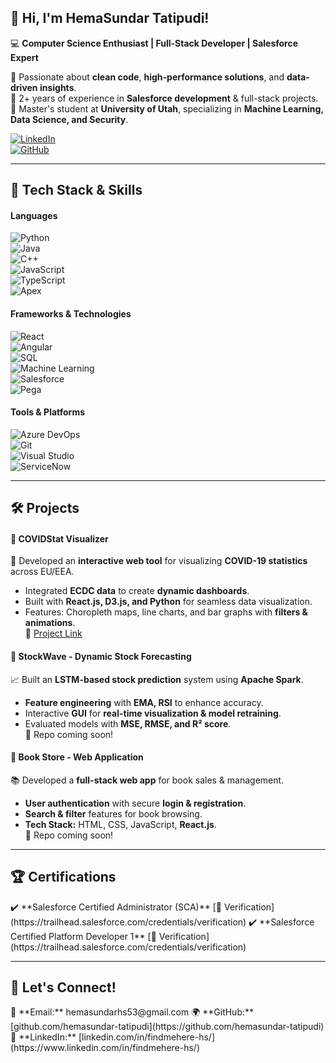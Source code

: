 ## 👋 Hi, I'm HemaSundar Tatipudi!

💻 **Computer Science Enthusiast | Full-Stack Developer | Salesforce Expert**  

🔹 Passionate about **clean code**, **high-performance solutions**, and **data-driven insights**.  
🔹 2+ years of experience in **Salesforce development** & full-stack projects.  
🔹 Master's student at **University of Utah**, specializing in **Machine Learning, Data Science, and Security**.  

[![LinkedIn](https://img.shields.io/badge/LinkedIn-Connect-blue?style=flat&logo=linkedin)](https://www.linkedin.com/in/findmehere-hs/)  
[![GitHub](https://img.shields.io/badge/GitHub-Follow-lightgrey?style=flat&logo=github)](https://github.com/hemasundar-tatipudi)

---

<h2>🔧 Tech Stack & Skills</h2>

#### **Languages**  
![Python](https://img.shields.io/badge/Python-blue?style=flat&logo=python)  
![Java](https://img.shields.io/badge/Java-orange?style=flat&logo=java)  
![C++](https://img.shields.io/badge/C++-00599C?style=flat&logo=cplusplus)  
![JavaScript](https://img.shields.io/badge/JavaScript-yellow?style=flat&logo=javascript)  
![TypeScript](https://img.shields.io/badge/TypeScript-blue?style=flat&logo=typescript)  
![Apex](https://img.shields.io/badge/Apex-Developer-red?style=flat&logo=salesforce)  

#### **Frameworks & Technologies**  
![React](https://img.shields.io/badge/React-61DAFB?style=flat&logo=react)  
![Angular](https://img.shields.io/badge/Angular-DD0031?style=flat&logo=angular)  
![SQL](https://img.shields.io/badge/SQL-4479A1?style=flat&logo=postgresql)  
![Machine Learning](https://img.shields.io/badge/Machine%20Learning-%23FFD700?style=flat&logo=tensorflow)  
![Salesforce](https://img.shields.io/badge/Salesforce-00A1E0?style=flat&logo=salesforce)  
![Pega](https://img.shields.io/badge/Pega-0076D6?style=flat)  

#### **Tools & Platforms**  
![Azure DevOps](https://img.shields.io/badge/Azure%20DevOps-0078D7?style=flat&logo=azure-devops)  
![Git](https://img.shields.io/badge/Git-F05032?style=flat&logo=git)  
![Visual Studio](https://img.shields.io/badge/Visual%20Studio-5C2D91?style=flat&logo=visual-studio)  
![ServiceNow](https://img.shields.io/badge/ServiceNow-00A300?style=flat)  

---

<h2>🛠️ Projects</h2>

#### **📌 COVIDStat Visualizer**
🚀 Developed an **interactive web tool** for visualizing **COVID-19 statistics** across EU/EEA.  
- Integrated **ECDC data** to create **dynamic dashboards**.  
- Built with **React.js, D3.js, and Python** for seamless data visualization.  
- Features: Choropleth maps, line charts, and bar graphs with **filters & animations**.  
🔗 [Project Link](https://dataviscourse2024.github.io/group-project-covidstat-visualizer/)

#### **📌 StockWave - Dynamic Stock Forecasting**
📈 Built an **LSTM-based stock prediction** system using **Apache Spark**.  
- **Feature engineering** with **EMA, RSI** to enhance accuracy.  
- Interactive **GUI** for **real-time visualization & model retraining**.  
- Evaluated models with **MSE, RMSE, and R² score**.  
🔗 Repo coming soon!

#### **📌 Book Store - Web Application**
📚 Developed a **full-stack web app** for book sales & management.  
- **User authentication** with secure **login & registration**.  
- **Search & filter** features for book browsing.  
- **Tech Stack:** HTML, CSS, JavaScript, **React.js**.  
🔗 Repo coming soon!

---

<h2>🏆 Certifications</h2>
✔️ **Salesforce Certified Administrator (SCA)** [🔗 Verification](https://trailhead.salesforce.com/credentials/verification)  
✔️ **Salesforce Certified Platform Developer 1** [🔗 Verification](https://trailhead.salesforce.com/credentials/verification)  

---

<h2>📧 Let's Connect!</h2>
📧 **Email:** hemasundarhs53@gmail.com  
🌍 **GitHub:** [github.com/hemasundar-tatipudi](https://github.com/hemasundar-tatipudi)  
💼 **LinkedIn:** [linkedin.com/in/findmehere-hs/](https://www.linkedin.com/in/findmehere-hs/)  





<!--
**hemasundar-tatipudi/hemasundar-tatipudi** is a ✨ _special_ ✨ repository because its `README.md` (this file) appears on your GitHub profile.

Here are some ideas to get you started:

- 🔭 I’m currently working on ...
- 🌱 I’m currently learning ...
- 👯 I’m looking to collaborate on ...
- 🤔 I’m looking for help with ...
- 💬 Ask me about ...
- 📫 How to reach me: ...
- 😄 Pronouns: ...
- ⚡ Fun fact: ...
-->
